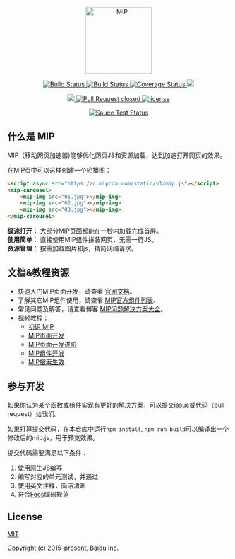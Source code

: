 <p align='center'>
	<a href="https://www.mipengine.org/">
		<img width="150" src="https://www.mipengine.org/static/img/mip_logo_3b722d7.png" title='MIP' alt='MIP'>
	</a>
</p>
<p align='center'>
	<a href='https://travis-ci.org/mipengine/mip'>
		<img src='https://travis-ci.org/mipengine/mip.svg?branch=master' title='Build Status' alt='Build Status'>
	</a>
	<a href='https://saucelabs.com/beta/builds/be1067b00f7c414297d77692ac82cf67'>
		<img src='https://saucelabs.com/buildstatus/mipengine' title='Build Status' alt='Build Status'>
	</a>
	<a href='https://coveralls.io/github/mipengine/mip?branch=master'>
		<img src='https://coveralls.io/repos/github/mipengine/mip/badge.svg?branch=master' title='Coverage Status' alt='Coverage Status' />
	</a>
	<a href="https://gitter.im/mipengine/mip?utm_source=badge&utm_medium=badge&utm_campaign=pr-badge&utm_content=badge" title="gitter chat" alt='gitter chat'>
		<img src="https://badges.gitter.im/mipengine/mip.svg"/>
	</a>
</p>
</p>
<p align='center'>
	<a href="https://david-dm.org/mipengine/mip" title="dependencies status" alt='dependencies Status'>
		<img src="https://david-dm.org/mipengine/mip/status.svg"/>
	</a>	
	<a href='http://issuestats.com/github/mipengine/mip'>
		<img src='http://issuestats.com/github/mipengine/mip/badge/pr?style=flat' title='Pull Request closed' alt='Pull Request closed'>
	</a>
	<a href='https://opensource.org/licenses/MIT'>
		<img src='https://img.shields.io/github/license/mipengine/mip.svg'  title='license' alt='license'>
	</a>
</p>
<p align='center'>
	<a href="https://saucelabs.com/beta/builds/be1067b00f7c414297d77692ac82cf67">
		<img src='https://saucelabs.com/browser-matrix/mipengine.svg' title='Sauce Test Status' alt='Sauce Test Status'>
	</a>
</p>

## 什么是  MIP
MIP（移动网页加速器)能够优化网页JS和资源加载，达到加速打开网页的效果。

在MIP页中可以这样创建一个轮播图：

```html
<script async src="https://c.mipcdn.com/static/v1/mip.js"></script>
<mip-carousel>
    <mip-img src="01.jpg"></mip-img>
    <mip-img src="02.jpg"></mip-img>
    <mip-img src="03.jpg"></mip-img>
</mip-carousel>
```

**极速打开：** 大部分MIP页面都能在一秒内加载完成首屏。  
**使用简单：** 直接使用MIP组件拼装网页，无需一行JS。  
**资源管理：** 按需加载图片和js，精简网络请求。

## 文档&教程资源

- 快速入门MIP页面开发，请查看 [官网文档](https://www.mipengine.org/doc/00-mip-101.html)。
- 了解其它MIP组件使用，请查看 [MIP官方组件列表](https://www.mipengine.org/doc/3-widget/10-widgets.html).
- 常见问题及解答，请查看博客 [MIP问题解决方案大全](http://www.cnblogs.com/mipengine/p/mip-faqs.html)。
- 视频教程：
	- [初识 MIP](http://bit.baidu.com/course/detail/id/187/column/120.html)
	- [MIP页面开发](http://bit.baidu.com/Course/detail/id/188.html)
	- [MIP页面开发进阶](http://bit.baidu.com/Course/detail/id/189.html)
	- [MIP组件开发](http://bit.baidu.com/Course/detail/id/190.html)
	- [MIP搜索生效](http://bit.baidu.com/Course/detail/id/191.html)

## 参与开发
如果你认为某个函数或组件实现有更好的解决方案，可以提交[issue](https://github.com/mipengine/mip/issues)或代码（pull request）给我们。

如果打算提交代码，在本仓库中运行`npm install`, `npm run build`可以编译出一个修改后的mip.js，用于预览效果。

提交代码需要满足以下条件：

1. 使用原生JS编写
2. 编写对应的单元测试，并通过
3. 使用英文注释，简洁清晰
4. 符合[Fecs](http://fecs.baidu.com/demo)编码规范

## License

[MIT](https://github.com/mipengine/mip/blob/master/LICENSE)

Copyright (c) 2015-present, Baidu Inc.
